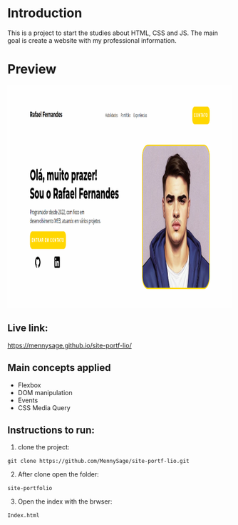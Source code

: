# Introduction

This is a project to start the studies about HTML, CSS and JS.
The main goal is create a website with my professional information.

# Preview

<img src="https://github.com/MennySage/site-portf-lio/blob/main/img/screenshot.png" height="500"/>

## Live link:

https://mennysage.github.io/site-portf-lio/

## Main concepts applied

- Flexbox
- DOM manipulation
- Events
- CSS Media Query

## Instructions to run:

1. clone the project:

```
git clone https://github.com/MennySage/site-portf-lio.git

```

2. After clone open the folder:

```
site-portfolio
```

3. Open the index with the brwser:

```
Index.html
```
